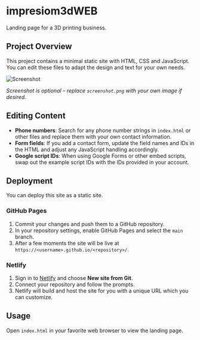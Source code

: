 # impresiom3dWEB

Landing page for a 3D printing business.

## Project Overview

This project contains a minimal static site with HTML, CSS and JavaScript.
You can edit these files to adapt the design and text for your own needs.

![Screenshot](screenshot.png)

*Screenshot is optional – replace `screenshot.png` with your own image if desired.*

## Editing Content

- **Phone numbers**: Search for any phone number strings in `index.html` or other files and replace them with your own contact information.
- **Form fields**: If you add a contact form, update the field names and IDs in the HTML and adjust any JavaScript handling accordingly.
- **Google script IDs**: When using Google Forms or other embed scripts, swap out the example script IDs with the IDs provided in your account.

## Deployment

You can deploy this site as a static site.

### GitHub Pages

1. Commit your changes and push them to a GitHub repository.
2. In your repository settings, enable GitHub Pages and select the `main` branch.
3. After a few moments the site will be live at `https://<username>.github.io/<repository>/`.

### Netlify

1. Sign in to [Netlify](https://www.netlify.com/) and choose **New site from Git**.
2. Connect your repository and follow the prompts.
3. Netlify will build and host the site for you with a unique URL which you can customize.

## Usage

Open `index.html` in your favorite web browser to view the landing page.
